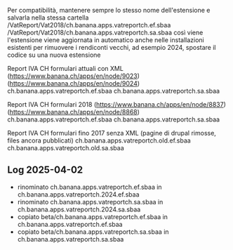 Per compatibilità, mantenere sempre lo stesso nome dell'estensione e salvarla nella stessa cartella 
/VatReport/Vat2018/ch.banana.apps.vatreportch.ef.sbaa
/VatReport/Vat2018/ch.banana.apps.vatreportch.sa.sbaa
così viene l'estensione viene aggiornata in automatico anche nelle installazioni esistenti 
per rimuovere i rendiconti vecchi, ad esempio 2024, spostare il codice su una nuova estensione

Report IVA CH formulari attuali con XML
(https://www.banana.ch/apps/en/node/9023)
(https://www.banana.ch/apps/en/node/9024)
ch.banana.apps.vatreportch.ef.sbaa
ch.banana.apps.vatreportch.sa.sbaa

Report IVA CH formulari 2018
(https://www.banana.ch/apps/en/node/8837)
(https://www.banana.ch/apps/en/node/8868)
ch.banana.apps.vatreportch.ef.sbaa
ch.banana.apps.vatreportch.sa.sbaa

Report IVA CH formulari fino 2017 senza XML
(pagine di drupal rimosse, files ancora pubblicati)
ch.banana.apps.vatreportch.old.ef.sbaa
ch.banana.apps.vatreportch.old.sa.sbaa

Log 2025-04-02
--------------
- rinominato ch.banana.apps.vatreportch.ef.sbaa in ch.banana.apps.vatreportch.2024.ef.sbaa
- rinominato ch.banana.apps.vatreportch.sa.sbaa in ch.banana.apps.vatreportch.2024.sa.sbaa
- copiato beta/ch.banana.apps.vatreportch.ef.sbaa in ch.banana.apps.vatreportch.ef.sbaa
- copiato beta/ch.banana.apps.vatreportch.sa.sbaa in ch.banana.apps.vatreportch.sa.sbaa
